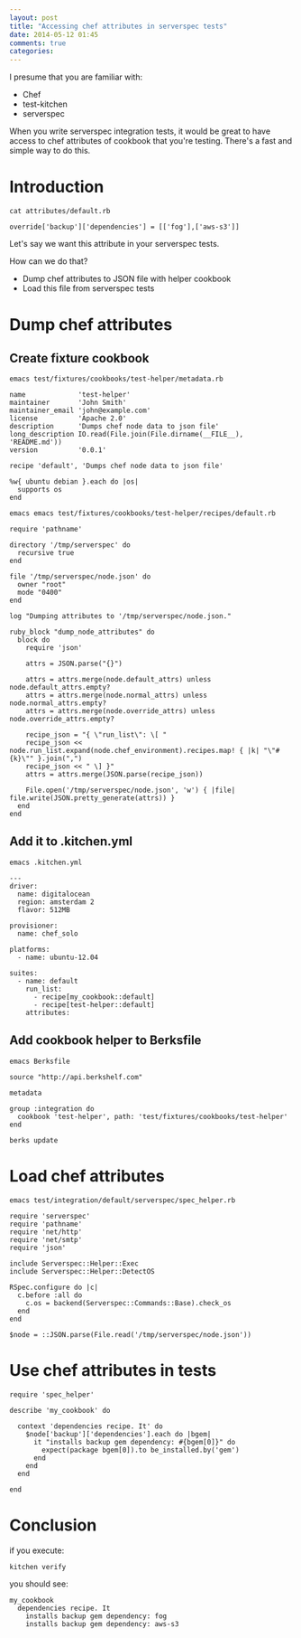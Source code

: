 ```yaml
---
layout: post
title: "Accessing chef attributes in serverspec tests"
date: 2014-05-12 01:45
comments: true
categories: 
---
```


I presume that you are familiar with:

* Chef
* test-kitchen
* serverspec

When you write serverspec integration tests, it would be great to have access to chef attributes of cookbook that you're testing.
There's a fast and simple way to do this.

<!-- more -->

# Introduction

```
cat attributes/default.rb
```

```
override['backup']['dependencies'] = [['fog'],['aws-s3']]
```

Let's say we want this attribute in your serverspec tests.

How can we do that?

* Dump chef attributes to JSON file with helper cookbook
* Load this file from serverspec tests

# Dump chef attributes
## Create fixture cookbook

```
emacs test/fixtures/cookbooks/test-helper/metadata.rb
```

```
name             'test-helper'
maintainer       'John Smith'
maintainer_email 'john@example.com'
license          'Apache 2.0'
description      'Dumps chef node data to json file'
long_description IO.read(File.join(File.dirname(__FILE__), 'README.md'))
version          '0.0.1'

recipe 'default', 'Dumps chef node data to json file'

%w{ ubuntu debian }.each do |os|
  supports os
end
```

```
emacs emacs test/fixtures/cookbooks/test-helper/recipes/default.rb
```

```
require 'pathname'

directory '/tmp/serverspec' do
  recursive true
end

file '/tmp/serverspec/node.json' do
  owner "root"
  mode "0400"
end

log "Dumping attributes to '/tmp/serverspec/node.json."

ruby_block "dump_node_attributes" do
  block do
    require 'json'

    attrs = JSON.parse("{}")

    attrs = attrs.merge(node.default_attrs) unless node.default_attrs.empty?
    attrs = attrs.merge(node.normal_attrs) unless node.normal_attrs.empty?
    attrs = attrs.merge(node.override_attrs) unless node.override_attrs.empty?

    recipe_json = "{ \"run_list\": \[ "
    recipe_json << node.run_list.expand(node.chef_environment).recipes.map! { |k| "\"#{k}\"" }.join(",")
    recipe_json << " \] }"
    attrs = attrs.merge(JSON.parse(recipe_json))

    File.open('/tmp/serverspec/node.json', 'w') { |file| file.write(JSON.pretty_generate(attrs)) }
  end
end
```

## Add it to .kitchen.yml

```
emacs .kitchen.yml
```

```
---
driver:
  name: digitalocean
  region: amsterdam 2
  flavor: 512MB

provisioner:
  name: chef_solo

platforms:
  - name: ubuntu-12.04

suites:
  - name: default
    run_list:
      - recipe[my_cookbook::default]
      - recipe[test-helper::default]
    attributes:

```

## Add cookbook helper to Berksfile

```
emacs Berksfile
```

```
source "http://api.berkshelf.com"

metadata

group :integration do
  cookbook 'test-helper', path: 'test/fixtures/cookbooks/test-helper'
end
```

```
berks update
```

# Load chef attributes

```
emacs test/integration/default/serverspec/spec_helper.rb
```

```
require 'serverspec'
require 'pathname'
require 'net/http'
require 'net/smtp'
require 'json'

include Serverspec::Helper::Exec
include Serverspec::Helper::DetectOS

RSpec.configure do |c|
  c.before :all do
    c.os = backend(Serverspec::Commands::Base).check_os
  end
end

$node = ::JSON.parse(File.read('/tmp/serverspec/node.json'))
```

# Use chef attributes in tests

```
require 'spec_helper'

describe 'my_cookbook' do

  context 'dependencies recipe. It' do
    $node['backup']['dependencies'].each do |bgem|
      it "installs backup gem dependency: #{bgem[0]}" do
        expect(package bgem[0]).to be_installed.by('gem')
      end
    end
  end

end
```

# Conclusion

if you execute:

```
kitchen verify
```

you should see:
```
my_cookbook
  dependencies recipe. It       
    installs backup gem dependency: fog       
    installs backup gem dependency: aws-s3       
```
